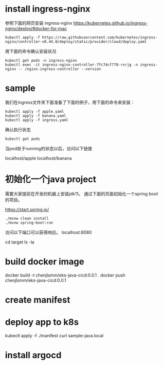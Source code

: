 # install ingress-nginx

参照下面的网页安装 ingress-nginx
https://kubernetes.github.io/ingress-nginx/deploy/#docker-for-mac

```
kubectl apply -f https://raw.githubusercontent.com/kubernetes/ingress-nginx/controller-v0.44.0/deploy/static/provider/cloud/deploy.yaml
```

用下面的命令确认安装状况
```
kubectl get pods -n ingress-nginx
kubectl exec -it ingress-nginx-controller-7fc74cf778-rxrjg -n ingress-nginx -- /nginx-ingress-controller --version
```

# sample
我们在ingress文件夹下面准备了下面的例子，用下面的命令来安装：
```
kubectl apply -f apple.yaml
kubectl apply -f banana.yaml
kubectl apply -f ingress.yaml
```
确认执行状态
```
kubectl get pods
```
当pod处于running的状态以后，访问以下链接

localhost/apple
localhost/banana

# 初始化一个java project
需要大家提前在开发的机器上安装jdk11。
通过下面的页面初始化一个spring boot的项目。

https://start.spring.io/

```
./mvnw clean install
./mvnw spring-boot:run
```
访问以下端口可以获得响应。
localhost:8080

cd target
ls -la

# build docker image

docker build -t chenjlsmm/eks-java-cicd:0.0.1 .
docker push chenjlsmm/eks-java-cicd:0.0.1

# create manifest

# deploy app to k8s
kubectl apply -f ./manifest
curl sample-java.local 

# install argocd
